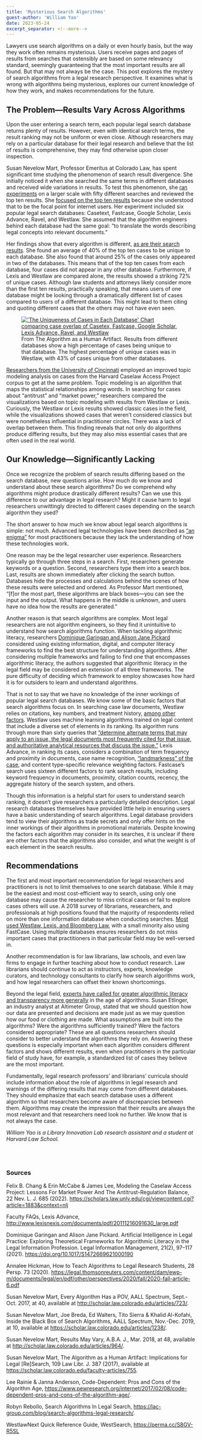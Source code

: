 ```yaml
---
title: 'Mysterious Search Algorithms'
guest-author: 'William Yao'
date: 2023-05-24
excerpt_separator: <!--more-->
---
```

Lawyers use search algorithms on a daily or even hourly basis, but the way they work often remains mysterious. Users receive pages and pages of results from searches that ostensibly are based on some relevancy standard, seemingly guaranteeing that the most important results are all found. But that may not always be the case. This post explores the mystery of search algorithms from a legal research perspective. It examines what is wrong with algorithms being mysterious, explores our current knowledge of how they work, and makes recommendations for the future.

<!--more-->

## The Problem—Results Vary Across Algorithms

Upon the user entering a search term, each popular legal search database returns plenty of results. However, even with identical search terms, the result ranking may not be uniform or even close. Although researchers may rely on a particular database for their legal research and believe that the list of results is comprehensive, they may find otherwise upon closer inspection.
	
Susan Nevelow Mart, Professor Emeritus at Colorado Law, has spent significant time studying the phenomenon of search result divergence. She initially noticed it when she searched the same terms in different databases and received wide variations in results.  To test this phenomenon, she [ran experiments](https://scholar.law.colorado.edu/faculty-articles/964/) on a larger scale with fifty different searches and reviewed the top ten results.  She [focused on the top ten results](https://scholar.law.colorado.edu/faculty-articles/723/) because she understood that to be the focal point for internet users.  Her experiment included six popular legal search databases: Casetext, Fastcase, Google Scholar, Lexis Advance, Ravel, and Westlaw. She assumed that the algorithm engineers behind each database had the same goal: “to translate the words describing legal concepts into relevant documents.”  

Her findings show that every algorithm is different, [as are their search results](https://legal.thomsonreuters.com/content/dam/ewp-m/documents/legal/en/pdf/other/perspectives/2020/fall/2020-fall-article-6.pdf).  She found an average of 40% of the top ten cases to be unique to each database.  She also found that around 25% of the cases only appeared in two of the databases.  This means that of the top ten cases from each database, four cases did not appear in any other database. Furthermore, if Lexis and Westlaw are compared alone, the results showed a striking 72% of unique cases.  Although law students and attorneys likely consider more than the first ten results, practically speaking, that means users of one database might be looking through a dramatically different list of cases compared to users of a different database. This might lead to them citing and quoting different cases that the others may not have even seen.

<figure>
    <a href="https://scholar.law.colorado.edu/faculty-articles/755">
        <img src="https://lil-blog-media.s3.amazonaws.com/Figure1-M7S.png" alt="'The Uniqueness of Cases in Each Database' Chart comparing case overlap of Casetex, Fastcase, Google Scholar, Lexis Advance, Ravel, and Westlaw"/>
    </a>
    <figcaption>From The Algorithm as a Human Artifact. Results from different databases show a high percentage of cases being unique to that database. The highest percentage of unique cases was in Westlaw, with 43% of cases unique from other databases. </figcaption>
</figure>


[Researchers from the University of Cincinnati](https://scholars.law.unlv.edu/cgi/viewcontent.cgi?article=1883&context=nlj) employed an improved topic modeling analysis on cases from the Harvard Caselaw Access Project corpus to get at the same problem.  Topic modeling is an algorithm that maps the statistical relationships among words. In searching for cases about “antitrust” and “market power,” researchers compared the visualizations based on topic modeling with results from Westlaw or Lexis. Curiously, the Westlaw or Lexis results showed classic cases in the field, while the visualizations showed cases that weren’t considered classics but were nonetheless influential in practitioner circles.  There was a lack of overlap between them. This finding reveals that not only do algorithms produce differing results, but they may also miss essential cases that are often used in the real world.

## Our Knowledge—Significantly Lacking

Once we recognize the problem of search results differing based on the search database, new questions arise. How much do we know and understand about these search algorithms? Do we comprehend why algorithms might produce drastically different results? Can we use this difference to our advantage in legal research? Might it cause harm to legal researchers unwittingly directed to different cases depending on the search algorithm they used?

The short answer to how much we know about legal search algorithms is simple: not much. Advanced legal technologies have been described as [“an enigma”](https://doi.org/10.1017/S1472669621000190) for most practitioners because they lack the understanding of how these technologies work.  

One reason may be the legal researcher user experience. Researchers typically go through three steps in a search. First, researchers generate keywords or a question. Second, researchers type them into a search box. Last, results are shown immediately after clicking the search button. Databases hide the processes and calculations behind the scenes of how these results were selected and ordered. As Professor Mart mentioned, “[f]or the most part, these algorithms are black boxes—you can see the input and the output. What happens in the middle is unknown, and users have no idea how the results are generated.” 

Another reason is that search algorithms are complex. Most legal researchers are not algorithm engineers, so they find it unintuitive to understand how search algorithms function. When tackling algorithmic literacy, researchers [Dominique Garingan and Alison Jane Pickard](https://doi.org/10.1017/S1472669621000190) considered using existing information, digital, and computer literacy frameworks to find the best structure for understanding algorithms.  After considering multiple frameworks and failing to find one that encompasses algorithmic literacy, the authors suggested that algorithmic literacy in the legal field may be considered an extension of all three frameworks.  The pure difficulty of deciding which framework to employ showcases how hard it is for outsiders to learn and understand algorithms.

That is not to say that we have no knowledge of the inner workings of popular legal search databases. We know some of the basic factors that search algorithms focus on. In searching case law documents, Westlaw relies on citations, key numbers, and treatment history, [among other factors](https://scholar.law.colorado.edu/articles/1238).  Westlaw uses machine learning algorithms trained on legal content that include a diverse set of elements in its ranking.  Its algorithm runs through more than sixty queries that [“determine alternate terms that may apply to an issue, the legal documents most frequently cited for that issue, and authoritative analytical resources that discuss the issue.”](https://perma.cc/S8GV-R5SL)  Lexis Advance, in ranking its cases, considers a combination of term frequency and proximity in documents, case name recognition, [“landmarkness” of the case](http://www.lexisnexis.com/documents/pdf/20111216091630_large.pdf),  and content type-specific relevance weighting factors.  Fastcase’s search uses sixteen different factors to rank search results, including keyword frequency in documents, proximity, citation counts, recency, the aggregate history of the search system, and others.

Though this information is a helpful start for users to understand search ranking, it doesn’t give researchers a particularly detailed description. Legal research databases themselves have provided little help in ensuring users have a basic understanding of search algorithms. Legal database providers tend to view their algorithms as trade secrets and only offer hints on the inner workings of their algorithms in promotional materials.  Despite knowing the factors each algorithm may consider in its searches, it is unclear if there are other factors that the algorithms also consider, and what the weight is of each element in the search results.

## Recommendations

The first and most important recommendation for legal researchers and practitioners is not to limit themselves to one search database. While it may be the easiest and most cost-efficient way to search, using only one database may cause the researcher to miss critical cases or fail to explore cases others will use. A 2018 survey of librarians, researchers, and professionals at high positions found that the majority of respondents relied on more than one information database when conducting searches. [Most used Westlaw, Lexis, and Bloomberg Law](https://lac-group.com/blog/search-algorithms-legal-research), with a small minority also using FastCase.  Using multiple databases ensures researchers do not miss important cases that practitioners in that particular field may be well-versed in.

Another recommendation is for law librarians, law schools, and even law firms to engage in further teaching about how to conduct research. Law librarians should continue to act as instructors, experts, knowledge curators, and technology consultants to clarify how search algorithms work, and how legal researchers can offset their known shortcomings. 

Beyond the legal field, [experts have called for greater algorithmic literacy and transparency more generally](https://www.pewresearch.org/internet/2017/02/08/code-dependent-pros-and-cons-of-the-algorithm-age) in the age of algorithms.  Susan Etlinger, an industry analyst at Altimeter Group, stated that we should question how our data are presented and decisions are made just as we may question how our food or clothing are made.  What assumptions are built into the algorithms? Were the algorithms sufficiently trained? Were the factors considered appropriate? These are all questions researchers should consider to better understand the algorithms they rely on. Answering these questions is especially important when each algorithm considers different factors and shows different results, even when practitioners in the particular field of study have, for example, a standardized list of cases they believe are the most important.

Fundamentally, legal research professors’ and librarians’ curricula should include information about the role of algorithms in legal research and warnings of the differing results that may come from different databases. They should emphasize that each search database uses a different algorithm so that researchers become aware of discrepancies between them. Algorithms may create the impression that their results are always the most relevant and that researchers need look no further. We know that is not always the case.

*William Yao is a Library Innovation Lab research assistant and a student at Harvard Law School.*

<br><br>
### Sources

Felix B. Chang & Erin McCabe & James Lee, Modeling the Caselaw Access Project: Lessons For Market Power And The Antitrust-Regulation Balance, 22 Nev. L. J. 685 (2022). https://scholars.law.unlv.edu/cgi/viewcontent.cgi?article=1883&context=nlj

Faculty FAQs, Lexis Advance, http://www.lexisnexis.com/documents/pdf/20111216091630_large.pdf

Dominique Garingan and Alison Jane Pickard. Artificial Intelligence in Legal Practice: Exploring Theoretical Frameworks for Algorithmic Literacy in the Legal Information Profession. Legal Information Management, 21(2), 97–117 (2021). https://doi.org/10.1017/S1472669621000190

Annalee Hickman, How to Teach Algorithms to Legal Research Students, 28 Persp. 73 (2020). https://legal.thomsonreuters.com/content/dam/ewp-m/documents/legal/en/pdf/other/perspectives/2020/fall/2020-fall-article-6.pdf

Susan Nevelow Mart, Every Algorithm Has a POV, AALL Spectrum, Sept.-Oct. 2017, at 40, available at http://scholar.law.colorado.edu/articles/723/.

Susan Nevelow Mart, Joe Breda, Ed Walters, Tito Sierra & Khalid Al-Kofahi, Inside the Black Box of Search Algorithms, AALL Spectrum, Nov.-Dec. 2019, at 10, available at https://scholar.law.colorado.edu/articles/1238/. 

Susan Nevelow Mart, Results May Vary, A.B.A. J., Mar. 2018, at 48, available at http://scholar.law.colorado.edu/articles/964/.

Susan Nevelow Mart, The Algorithm as a Human Artifact: Implications for Legal [Re]Search, 109 Law Libr. J. 387 (2017), available at https://scholar.law.colorado.edu/faculty-articles/755.

Lee Rainie & Janna Anderson, Code-Dependent: Pros and Cons of the Algorithm Age, https://www.pewresearch.org/internet/2017/02/08/code-dependent-pros-and-cons-of-the-algorithm-age/.

Robyn Rebollo, Search Algorithms In Legal Search, https://lac-group.com/blog/search-algorithms-legal-research/.

WestlawNext Quick Reference Guide, WestSearch, https://perma.cc/S8GV-R5SL